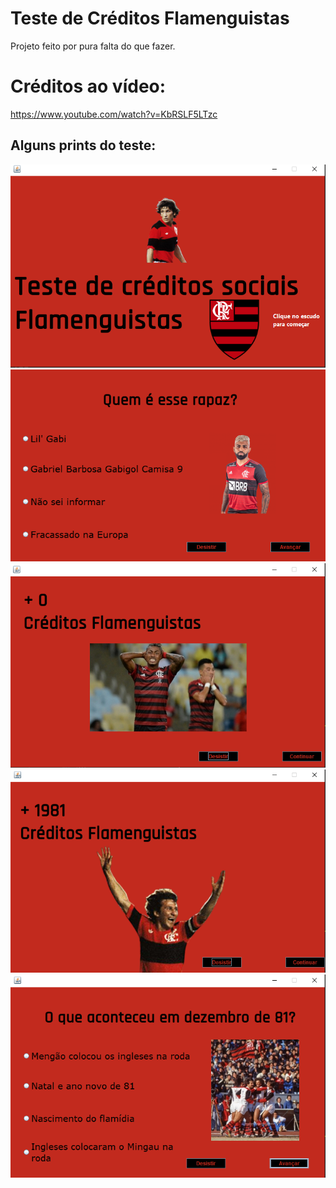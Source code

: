 # Teste de Créditos Flamenguistas
Projeto feito por pura falta do que fazer. 
# Créditos ao vídeo: 
https://www.youtube.com/watch?v=KbRSLF5LTzc

## Alguns prints do teste:
<img src="apresentacao/telaInicial.png">
<img src="apresentacao/pergunta1.png">
<img src="apresentacao/erro.png">
<img src="apresentacao/acerto.png">
<img src="apresentacao/pergunta2.png">


